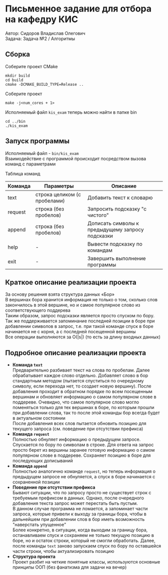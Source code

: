 # Письменное задание для отбора на кафедру КИС

Автор: Сидоров Владислав Олегович\
Задача: Задача №2 / Алгоритмы

## Сборка
Соберите проект CMake
```shell
mkdir build
cd build
cmake -DCMAKE_BUILD_TYPE=Release ..
```

Соберите проект
```shell
make -j<num_cores + 1>
```

Исполняемый файл `kis_exam` теперь можно найти в папке bin
```shell
cd ../bin
./kis_exam
```

## Запуск программы
Исполняемый файл - `bin/kis_exam`\
Взаимодействие с программой происходит посредством вызова команд с параметрами

Таблица команд

| Команда | Параметры                    | Описание                                         |
|---------|------------------------------|--------------------------------------------------|
| text    | строка целиком (с пробелами) | Добавить текст к словарю                         |
| request | строка (без пробелов)        | Запросить подсказку "с чистого"                  |
| append  | строка (без пробелов)        | Дописать символы к предыдущему запросу подсказки |
| help    | -                            | Вывести подсказку по командам                    |
| exit    | -                            | Завершить выполнение программы                   |


## Краткое описание реализации проекта
За основу решения взята структура данных «Бор»\
В вершинах бора хранится информация не только о том, сколько слов закончилось в этой вершине, но и самое популярное слово из соответствующего поддерева\
Таким образом, запрос подсказки является просто спуском по бору. Так же поддерживается запоминание последней позиции в боре при добавлении символов в запрос, т.е. при такой команде спуск в боре начинается не с корня, а с последней посещенной вершины\
Все операции выполняются за O(|s|) (то есть за длину входных данных)

## Подробное описание реализации проекта
- **Команда `text`**\
    Предварительно разбивает текст на слова по пробелам. Далее обрабатывает каждое слово отдельно. Добавляет слово в бор стандартным методом (пытается спуститься по очередному символу, если перехода нет, то создает новую вершину). После добавления проходит в обратном порядке по всем посещенным вершинам и обновляет информацию о самом популярном слове в поддереве. Очевидно, что самое популярное слово могло поменяться только для тех вершинах в боре, по которым прошли при добавлении слова, так то после этой команды бор всегда будет в актуальном состоянии\
    После добавления всех слов пытается обновить позицию для текущего запроса (см. поведение при отсутствии префикса)
- **Команда `request`**\
    Полностью обнуляет информацию о предыдущем запросе. Спускается по бору по символам в строке. Для ответа на запрос просто берет из вершины заранее готовую информацию о самом популярном слове в поддереве. Сохраняет позицию в боре для последующих дописываний
- **Команда `append`**\
    Полностью аналогично команде `request`, но теперь информация о предыдущем запросе не обнуляется, а спуск в боре начинается с сохраненной позиции
- **Поведение при отсутствии префикса**\
    Бывают ситуации, что по запросу просто не существует строк с требуемым префиксом в данных. Однако, после очередного добавления текста запрос может перестать быть пустым.\
    В данном случае программа не ломается, а запоминает части запроса, которые привели к выходу за границы бора, чтобы в дальнейшем при добавлении слов в бор иметь возможность "наверстать упущенное"\
    Более конкретно, в ситуации, когда выходим за границу бора, останавливаем спуск и сохраняем не только текущую позицию в боре, но и остаток строки, который не смогли обработать. Далее, после команды `text` заново запускаем спуск по бору по оставшейся части строки, чтобы актуализировать позицию
- **Структура проекта**\
    Проект разбит на четкие понятные классы, используются основные принципы ООП (без фанатизма для задачи на вечер)


